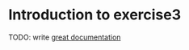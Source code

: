 # Introduction to exercise3

TODO: write [great documentation](http://jacobian.org/writing/what-to-write/)
